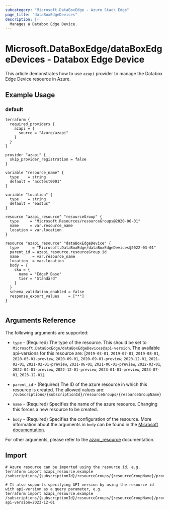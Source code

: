 ```yaml
---
subcategory: "Microsoft.DataBoxEdge - Azure Stack Edge"
page_title: "dataBoxEdgeDevices"
description: |-
  Manages a Databox Edge Device.
---
```


# Microsoft.DataBoxEdge/dataBoxEdgeDevices - Databox Edge Device

This article demonstrates how to use `azapi` provider to manage the Databox Edge Device resource in Azure.



## Example Usage

### default

```hcl
terraform {
  required_providers {
    azapi = {
      source = "Azure/azapi"
    }
  }
}

provider "azapi" {
  skip_provider_registration = false
}

variable "resource_name" {
  type    = string
  default = "acctest0001"
}

variable "location" {
  type    = string
  default = "eastus"
}

resource "azapi_resource" "resourceGroup" {
  type     = "Microsoft.Resources/resourceGroups@2020-06-01"
  name     = var.resource_name
  location = var.location
}

resource "azapi_resource" "dataBoxEdgeDevice" {
  type      = "Microsoft.DataBoxEdge/dataBoxEdgeDevices@2022-03-01"
  parent_id = azapi_resource.resourceGroup.id
  name      = var.resource_name
  location  = var.location
  body = {
    sku = {
      name = "EdgeP_Base"
      tier = "Standard"
    }
  }
  schema_validation_enabled = false
  response_export_values    = ["*"]
}


```



## Arguments Reference

The following arguments are supported:

* `type` - (Required) The type of the resource. This should be set to `Microsoft.DataBoxEdge/dataBoxEdgeDevices@api-version`. The available api-versions for this resource are: [`2019-03-01`, `2019-07-01`, `2019-08-01`, `2020-05-01-preview`, `2020-09-01`, `2020-09-01-preview`, `2020-12-01`, `2021-02-01`, `2021-02-01-preview`, `2021-06-01`, `2021-06-01-preview`, `2022-03-01`, `2022-04-01-preview`, `2022-12-01-preview`, `2023-01-01-preview`, `2023-07-01`, `2023-12-01`].

* `parent_id` - (Required) The ID of the azure resource in which this resource is created. The allowed values are:  
  `/subscriptions/{subscriptionId}/resourceGroups/{resourceGroupName}`

* `name` - (Required) Specifies the name of the azure resource. Changing this forces a new resource to be created.

* `body` - (Required) Specifies the configuration of the resource. More information about the arguments in `body` can be found in the [Microsoft documentation](https://learn.microsoft.com/en-us/azure/templates/Microsoft.DataBoxEdge/dataBoxEdgeDevices?pivots=deployment-language-terraform).

For other arguments, please refer to the [azapi_resource](https://registry.terraform.io/providers/Azure/azapi/latest/docs/resources/resource) documentation.

## Import

 ```shell
 # Azure resource can be imported using the resource id, e.g.
 terraform import azapi_resource.example /subscriptions/{subscriptionId}/resourceGroups/{resourceGroupName}/providers/Microsoft.DataBoxEdge/dataBoxEdgeDevices/{resourceName}
 
 # It also supports specifying API version by using the resource id with api-version as a query parameter, e.g.
 terraform import azapi_resource.example /subscriptions/{subscriptionId}/resourceGroups/{resourceGroupName}/providers/Microsoft.DataBoxEdge/dataBoxEdgeDevices/{resourceName}?api-version=2023-12-01
 ```
